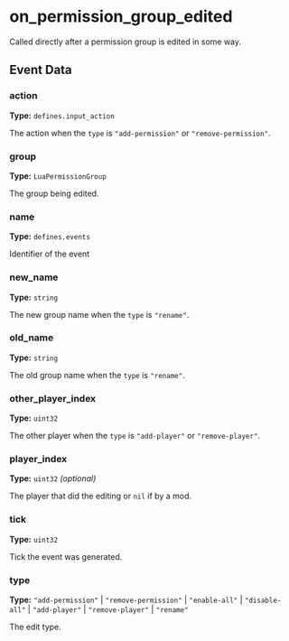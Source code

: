 # on_permission_group_edited

Called directly after a permission group is edited in some way.

## Event Data

### action

**Type:** `defines.input_action`

The action when the `type` is `"add-permission"` or `"remove-permission"`.

### group

**Type:** `LuaPermissionGroup`

The group being edited.

### name

**Type:** `defines.events`

Identifier of the event

### new_name

**Type:** `string`

The new group name when the `type` is `"rename"`.

### old_name

**Type:** `string`

The old group name when the `type` is `"rename"`.

### other_player_index

**Type:** `uint32`

The other player when the `type` is `"add-player"` or `"remove-player"`.

### player_index

**Type:** `uint32` *(optional)*

The player that did the editing or `nil` if by a mod.

### tick

**Type:** `uint32`

Tick the event was generated.

### type

**Type:** `"add-permission"` | `"remove-permission"` | `"enable-all"` | `"disable-all"` | `"add-player"` | `"remove-player"` | `"rename"`

The edit type.

